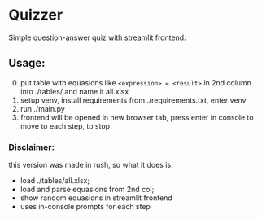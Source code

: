 # Quizzer

Simple question-answer quiz with streamlit frontend.

## Usage:

0. put table with equasions like `<expression> = <result>` in 2nd column into ./tables/ and name it all.xlsx
1. setup venv, install requirements from ./requirements.txt, enter venv
2. run ./main.py
3. frontend will be opened in new browser tab, press enter in console to move to each step, <Ctrl-C> to stop

### Disclaimer: 

this version was made in rush, so what it does is:
- load ./tables/all.xlsx;
- load and parse equasions from 2nd col;
- show random equasions in streamlit frontend
- uses in-console prompts for each step
